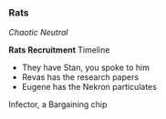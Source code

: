 ### Rats
*Chaotic Neutral*

**Rats Recruitment** Timeline
- They have Stan, you spoke to him
- Revas has the research papers
- Eugene has the Nekron particulates

Infector, a Bargaining chip